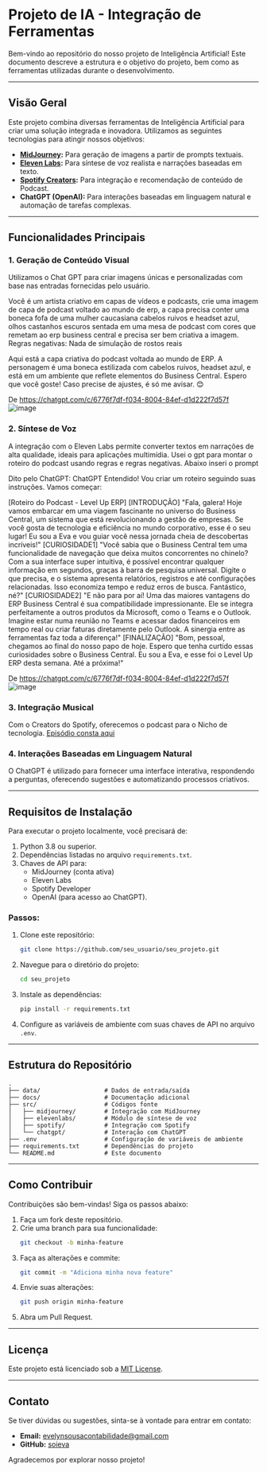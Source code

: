 # Projeto de IA - Integração de Ferramentas

Bem-vindo ao repositório do nosso projeto de Inteligência Artificial! Este documento descreve a estrutura e o objetivo do projeto, bem como as ferramentas utilizadas durante o desenvolvimento.

---

## Visão Geral
Este projeto combina diversas ferramentas de Inteligência Artificial para criar uma solução integrada e inovadora. Utilizamos as seguintes tecnologias para atingir nossos objetivos:

- **[MidJourney](https://www.midjourney.com/):** Para geração de imagens a partir de prompts textuais.
- **[Eleven Labs](https://elevenlabs.io/):** Para síntese de voz realista e narrações baseadas em texto.
- **[Spotify Creators](https://creators.spotify.com/):** Para integração e recomendação de conteúdo de Podcast. 
- **ChatGPT (OpenAI):** Para interações baseadas em linguagem natural e automação de tarefas complexas.

---

## Funcionalidades Principais

### 1. **Geração de Conteúdo Visual**
Utilizamos o Chat GPT para criar imagens únicas e personalizadas com base nas entradas fornecidas pelo usuário.
 
Você é um artista criativo em capas de vídeos e podcasts, crie uma imagem de capa de podcast voltado ao mundo de erp, a capa precisa conter uma boneca fofa de uma mulher caucasiana cabelos ruivos e headset azul, olhos castanhos escuros sentada em uma mesa de podcast com cores que remetam ao erp business central e precisa ser bem criativa a imagem. Regras negativas: Nada de simulação de rostos reais



Aqui está a capa criativa do podcast voltada ao mundo de ERP. A personagem é uma boneca estilizada com cabelos ruivos, headset azul, e está em um ambiente que reflete elementos do Business Central. Espero que você goste! Caso precise de ajustes, é só me avisar. 😊

De <https://chatgpt.com/c/6776f7df-f034-8004-84ef-d1d222f7d57f> ![image](https://github.com/user-attachments/assets/0b198e3e-6c08-49d7-9ca8-088bef878ace)



### 2. **Síntese de Voz**
A integração com o Eleven Labs permite converter textos em narrações de alta qualidade, ideais para aplicações multimídia.
Usei o gpt para montar o roteiro do podcast usando regras e regras negativas.
Abaixo inseri o prompt

Dito pelo ChatGPT:
ChatGPT
Entendido! Vou criar um roteiro seguindo suas instruções. Vamos começar:

[Roteiro do Podcast - Level Up ERP]
[INTRODUÇÃO]
"Fala, galera! Hoje vamos embarcar em uma viagem fascinante no universo do Business Central, um sistema que está revolucionando a gestão de empresas. Se você gosta de tecnologia e eficiência no mundo corporativo, esse é o seu lugar! Eu sou a Eva e vou guiar você nessa jornada cheia de descobertas incríveis!"
[CURIOSIDADE1]
"Você sabia que o Business Central tem uma funcionalidade de navegação que deixa muitos concorrentes no chinelo? Com a sua interface super intuitiva, é possível encontrar qualquer informação em segundos, graças à barra de pesquisa universal. Digite o que precisa, e o sistema apresenta relatórios, registros e até configurações relacionadas. Isso economiza tempo e reduz erros de busca. Fantástico, né?"
[CURIOSIDADE2]
"E não para por aí! Uma das maiores vantagens do ERP Business Central é sua compatibilidade impressionante. Ele se integra perfeitamente a outros produtos da Microsoft, como o Teams e o Outlook. Imagine estar numa reunião no Teams e acessar dados financeiros em tempo real ou criar faturas diretamente pelo Outlook. A sinergia entre as ferramentas faz toda a diferença!"
[FINALIZAÇÃO]
"Bom, pessoal, chegamos ao final do nosso papo de hoje. Espero que tenha curtido essas curiosidades sobre o Business Central. Eu sou a Eva, e esse foi o Level Up ERP desta semana. Até a próxima!"

De <https://chatgpt.com/c/6776f7df-f034-8004-84ef-d1d222f7d57f> ![image](https://github.com/user-attachments/assets/cfdf0399-8876-4f99-9a04-5c1c0bf1b1b4)



### 3. **Integração Musical**
Com o Creators do Spotify, oferecemos o podcast para o Nicho de tecnologia. [Episódio consta aqui](https://open.spotify.com/episode/0YRbgv59wt6gO6b6wQrygL?si=FUbgJfhITieE2lBT4lVJMQ)


### 4. **Interações Baseadas em Linguagem Natural**
O ChatGPT é utilizado para fornecer uma interface interativa, respondendo a perguntas, oferecendo sugestões e automatizando processos criativos.

---

## Requisitos de Instalação
Para executar o projeto localmente, você precisará de:

1. Python 3.8 ou superior.
2. Dependências listadas no arquivo `requirements.txt`.
3. Chaves de API para:
   - MidJourney (conta ativa)
   - Eleven Labs
   - Spotify Developer
   - OpenAI (para acesso ao ChatGPT).

### Passos:
1. Clone este repositório:
   ```bash
   git clone https://github.com/seu_usuario/seu_projeto.git
   ```
2. Navegue para o diretório do projeto:
   ```bash
   cd seu_projeto
   ```
3. Instale as dependências:
   ```bash
   pip install -r requirements.txt
   ```
4. Configure as variáveis de ambiente com suas chaves de API no arquivo `.env`.

---

## Estrutura do Repositório

```
.
├── data/                  # Dados de entrada/saída
├── docs/                  # Documentação adicional
├── src/                   # Códigos fonte
│   ├── midjourney/        # Integração com MidJourney
│   ├── elevenlabs/        # Módulo de síntese de voz
│   ├── spotify/           # Integração com Spotify
│   └── chatgpt/           # Interação com ChatGPT
├── .env                   # Configuração de variáveis de ambiente
├── requirements.txt       # Dependências do projeto
└── README.md              # Este documento
```

---

## Como Contribuir
Contribuições são bem-vindas! Siga os passos abaixo:

1. Faça um fork deste repositório.
2. Crie uma branch para sua funcionalidade:
   ```bash
   git checkout -b minha-feature
   ```
3. Faça as alterações e commite:
   ```bash
   git commit -m "Adiciona minha nova feature"
   ```
4. Envie suas alterações:
   ```bash
   git push origin minha-feature
   ```
5. Abra um Pull Request.

---

## Licença
Este projeto está licenciado sob a [MIT License](LICENSE).

---

## Contato
Se tiver dúvidas ou sugestões, sinta-se à vontade para entrar em contato:
- **Email:** evelynsousacontabilidade@gmail.com
- **GitHub:** [soieva](https://github.com/oieva)

Agradecemos por explorar nosso projeto!


